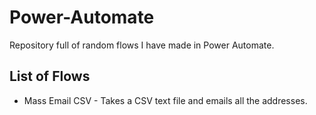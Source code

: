 # Power-Automate
Repository full of random flows I have made in Power Automate. 

## List of Flows
- Mass Email CSV - Takes a CSV text file and emails all the addresses.
